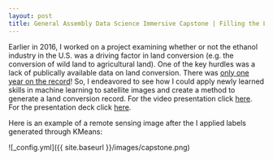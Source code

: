 ```yaml
---
layout: post
title: General Assembly Data Science Immersive Capstone | Filling the Land Conversion Gap with Machine Learning
---
```


Earlier in 2016, I worked on a project examining whether or not the ethanol industry in the U.S. was a driving factor in land conversion (e.g. the conversion of wild land to agricultural land). One of the key hurdles was a lack of publically available data on land conversion. There was [only one year on the record](https://www.nwf.org/News-and-Magazines/Media-Center/News-by-Topic/Wildlife/2013/9-18-13-USDA-Data-Grasslands-Forests-Being-Converted-to-Cropland-at-Alarming-Rates.aspx)! So, I endeavored to see how I could apply newly learned skills in machine learning to satellite images and create a method to generate a land conversion record. For the video presentation click [here](https://www.youtube.com/watch?v=vFg5IiQpeDo&feature=youtu.be). For the presentation deck click [here](https://github.com/ByronAllen/Portfolio/blob/master/Filling%20the%20Land%20Conversion%20Gap%20(with%20video%20link).pdf).

Here is an example of a remote sensing image after the I applied labels generated through KMeans:

![_config.yml]({{ site.baseurl }}/images/capstone.png) 


	